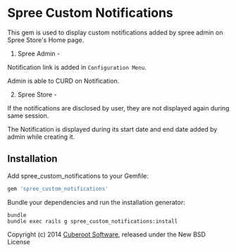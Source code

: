 Spree Custom Notifications
========================

This gem is used to display custom notifications added by spree admin on
Spree Store's Home page.

1. Spree Admin -

  Notification link is added in `Configuration Menu`.

  Admin is able to CURD on Notification.

2. Spree Store -

  If the notifications are disclosed by user, they are not displayed again during same session.

  The Notification is displayed during its start date and end date added
by admin while creating it.

Installation
------------

Add spree_custom_notifications to your Gemfile:

```ruby
gem 'spree_custom_notifications'
```

Bundle your dependencies and run the installation generator:

```shell
bundle
bundle exec rails g spree_custom_notifications:install
```


Copyright (c) 2014 [Cuberoot Software](http://www.cuberoot.in), released under the New BSD License
